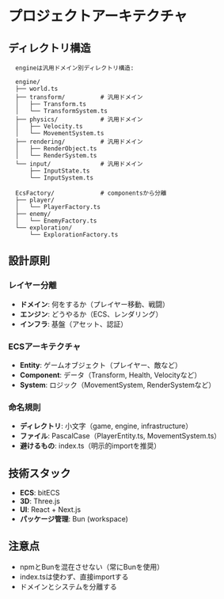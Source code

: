 # プロジェクトアーキテクチャ

## ディレクトリ構造

```
  engineは汎用ドメイン別ディレクトリ構造:

  engine/
  ├── world.ts
  ├── transform/          # 汎用ドメイン
  │   ├── Transform.ts
  │   └── TransformSystem.ts
  ├── physics/            # 汎用ドメイン
  │   ├── Velocity.ts
  │   └── MovementSystem.ts
  ├── rendering/          # 汎用ドメイン
  │   ├── RenderObject.ts
  │   └── RenderSystem.ts
  └── input/              # 汎用ドメイン
      ├── InputState.ts
      └── InputSystem.ts

  EcsFactory/             # componentsから分離
  ├── player/
  │   └── PlayerFactory.ts
  ├── enemy/
  │   └── EnemyFactory.ts
  └── exploration/
      └── ExplorationFactory.ts
```

## 設計原則

### レイヤー分離
- **ドメイン**: 何をするか（プレイヤー移動、戦闘）
- **エンジン**: どうやるか（ECS、レンダリング）
- **インフラ**: 基盤（アセット、認証）

### ECSアーキテクチャ
- **Entity**: ゲームオブジェクト（プレイヤー、敵など）
- **Component**: データ（Transform, Health, Velocityなど）
- **System**: ロジック（MovementSystem, RenderSystemなど）

### 命名規則
- **ディレクトリ**: 小文字（game, engine, infrastructure）
- **ファイル**: PascalCase（PlayerEntity.ts, MovementSystem.ts）
- **避けるもの**: index.ts（明示的importを推奨）

## 技術スタック

- **ECS**: bitECS
- **3D**: Three.js
- **UI**: React + Next.js
- **パッケージ管理**: Bun (workspace)

## 注意点

- npmとBunを混在させない（常にBunを使用）
- index.tsは使わず、直接importする
- ドメインとシステムを分離する